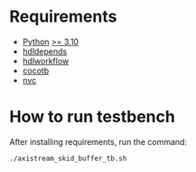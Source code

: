 # Requirements
* [Python](https://www.python.org/) [>= 3.10](https://www.python.org/downloads/release/python-31018/)
* [hdldepends](https://github.com/pevhall/hdldepends)
* [hdlworkflow](https://github.com/scottshuynh/hdlworkflow)
* [cocotb](https://docs.cocotb.org/en/development/index.html)
* [nvc](https://github.com/nickg/nvc)

# How to run testbench
After installing requirements, run the command:
```sh
./axistream_skid_buffer_tb.sh
```